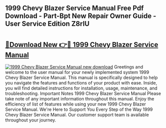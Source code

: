## 1999 Chevy Blazer Service Manual Free Pdf Download - Part-Bpt New Repair Owner Guide - User Service Edition Z8rIU

# <h2><a href="http://bc22489.oget.top/?id=1999+Chevy+Blazer+Service+Manual">🔗Download New 👉🔴 1999 Chevy Blazer Service Manual</a></h2>

[![1999 Chevy Blazer Service Manual new download](https://i.imgur.com/5g1atiW.png)](http://bc22489.oget.top/?id=1999+Chevy+Blazer+Service+Manual)
Greetings and welcome to the user manual for your newly implemented system 1999 Chevy Blazer Service Manual. This manual is specifically designed to help you navigate the features and functions of your product with ease. Inside, you will find detailed instructions for installation, usage, maintenance, and troubleshooting. Important Notes 1999 Chevy Blazer Service Manual Please take note of any important information throughout this manual. Enjoy the efficiency of list of features while using your new 1999 Chevy Blazer Service Manual. We're Here to Support You Every Step of the Way 1999 Chevy Blazer Service Manual. Our customer support team is available throughout your journey.
